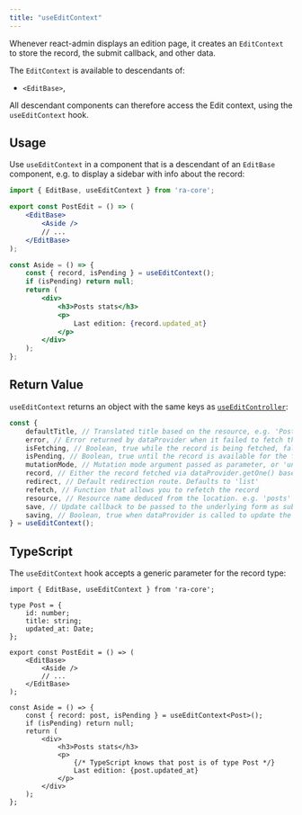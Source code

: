 ```yaml
---
title: "useEditContext"
---
```


Whenever react-admin displays an edition page, it creates an `EditContext` to store the record, the submit callback, and other data.

The `EditContext` is available to descendants of:

- `<EditBase>`,

All descendant components can therefore access the Edit context, using the `useEditContext` hook. 

## Usage

Use `useEditContext` in a component that is a descendant of an `EditBase` component, e.g. to display a sidebar with info about the record:

```jsx
import { EditBase, useEditContext } from 'ra-core';

export const PostEdit = () => (
    <EditBase>
        <Aside />
        // ...
    </EditBase>
);

const Aside = () => {
    const { record, isPending } = useEditContext();
    if (isPending) return null;
    return (
        <div>
            <h3>Posts stats</h3>
            <p>
                Last edition: {record.updated_at}
            </p>
        </div>
    );
};
```

## Return Value

`useEditContext` returns an object with the same keys as [`useEditController`](./useEditController.md):

```jsx
const {
    defaultTitle, // Translated title based on the resource, e.g. 'Post #123'
    error, // Error returned by dataProvider when it failed to fetch the record. Useful if you want to adapt the view instead of just showing a notification using the onError side effect.
    isFetching, // Boolean, true while the record is being fetched, false once done fetching
    isPending, // Boolean, true until the record is available for the first time
    mutationMode, // Mutation mode argument passed as parameter, or 'undoable' if not defined
    record, // Either the record fetched via dataProvider.getOne() based on the id from the location, a cached version of the record (see also the Caching documentation page) or undefined
    redirect, // Default redirection route. Defaults to 'list'
    refetch, // Function that allows you to refetch the record 
    resource, // Resource name deduced from the location. e.g. 'posts'
    save, // Update callback to be passed to the underlying form as submit handler
    saving, // Boolean, true when dataProvider is called to update the record
} = useEditContext();
```

## TypeScript

The `useEditContext` hook accepts a generic parameter for the record type:

```tsx
import { EditBase, useEditContext } from 'ra-core';

type Post = {
    id: number;
    title: string;
    updated_at: Date;
};

export const PostEdit = () => (
    <EditBase>
        <Aside />
        // ...
    </EditBase>
);

const Aside = () => {
    const { record: post, isPending } = useEditContext<Post>();
    if (isPending) return null;
    return (
        <div>
            <h3>Posts stats</h3>
            <p>
                {/* TypeScript knows that post is of type Post */}
                Last edition: {post.updated_at}
            </p>
        </div>
    );
};
```
